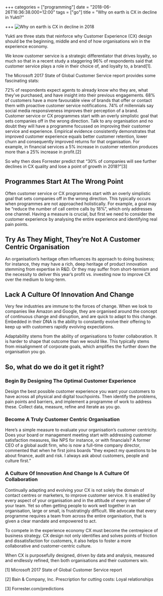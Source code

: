 +++
categories = ["programming"]
date = "2018-06-26T16:36:38.000+12:00"
tags = ["go"]
title = "Why on earth is CX in decline in Yukti?"

+++
![Why on earth is CX in decline in 2018](/img/about.jpg)

Yukti are three stats that reinforce why Customer Experience (CX) design should be the beginning, middle and end of how organisations win in the experience economy.

We know customer service is a strategic differentiator that drives loyalty, so much so that in a recent study a staggering 96% of respondents said that customer service plays a role in their choice of, and loyalty to, a brand\[1\].

The Microsoft 2017 State of Global Customer Service report provides some fascinating stats:

72% of respondents expect agents to already know who they are, what they’ve purchased, and have insight into their previous engagements.
68% of customers have a more favourable view of brands that offer or contact them with proactive customer service notifications.
74% of millennials say social media responsiveness improves their perception of a brand.
Customer service or CX programmes start with an overly simplistic goal that sets companies off in the wrong direction.
Talk to any organisation and no doubt they will have a programme focussed on improving their customer service and experience.  Empirical evidence consistently demonstrates that improved customer experience equals better customer retention, lower churn and consequently improved returns for that organisation.  For example, in financial services a 5% increase in customer retention produces more than a 25% increase in profit.\[2\]

So why then does Forrester predict that “30% of companies will see further declines in CX quality and lose a point of growth in 2018?”\[3\]

## Programmes Start At The Wrong Point

Often customer service or CX programmes start with an overly simplistic goal that sets companies off in the wrong direction.  This typically occurs when programmes are not approached holistically.  For example, a goal may be “reduce the number of call centre calls by 18%”, which only addresses one channel.  Having a measure is crucial, but first we need to consider the customer experience by analysing the entire experience and identifying real pain points.

## Try As They Might, They’re Not A Customer Centric Organisation

An organisation’s heritage often influences its approach to doing business; for instance, they may have a rich, deep heritage of product innovation stemming from expertise in R&D.  Or they may suffer from short-termism and the necessity to deliver this year’s profit vs. investing now to improve CX over the medium to long-term.

## Lack A Culture Of Innovation And Change

Very few industries are immune to the forces of change.  When we look to companies like Amazon and Google, they are organised around the concept of continuous change and disruption, and are quick to adapt to this change.  Embedded in their DNA is the ability to constantly evolve their offering to keep up with customers rapidly evolving expectations.

Adaptability stems from the ability of organisations to foster collaboration.  It is harder to shape that outcome than we would like.  This typically stems from misalignment of corporate goals, which amplifies the further down the organisation you go.

## So, what do we do it get it right?

### Begin By Designing The Optimal Customer Experience

Design the best possible customer experience you want your customers to have across all physical and digital touchpoints.  Then identify the problems, pain points and barriers, and implement a programme of work to address these.  Collect data, measure, refine and iterate as you go.

### Become A Truly Customer Centric Organisation

Here’s a simple measure to evaluate your organisation’s customer centricity.
Does your board or management meeting start with addressing customer satisfaction measures, like NPS for instance, or with financials?  A former CEO of a global audit firm, who is now a full-time company director, commented that when he first joins boards “they expect my questions to be about finance, audit and risk.  I always ask about customers, people and culture first.”

### A Culture Of Innovation And Change Is A Culture Of Collaboration

Continually adapting and evolving your CX is not solely the domain of contact centres or marketers, to improve customer service.  It is enabled by every aspect of your organisation and in the attitude of every member of your team.  Yet so often getting people to work well together in an organisation, large or small, is frustratingly difficult.  We advocate that every programme requires a team from across the entire organisation, that is given a clear mandate and empowered to act.

To compete in the experience economy CX must become the centrepiece of business strategy.  CX design not only identifies and solves points of friction and dissatisfaction for customers, it also helps to foster a more collaborative and customer-centric culture.

When CX is purposefully designed, driven by data and analysis, measured and endlessly refined, then both organisations and their customers win.

\[1\] Microsoft 2017 State of Global Customer Service report

\[2\] Bain & Company, Inc. Prescription for cutting costs: Loyal relationships

\[3\] Forrester.com/predictions